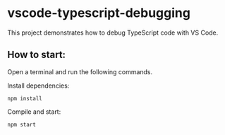 # vscode-typescript-debugging

This project demonstrates how to debug TypeScript code with VS Code.

## How to start:
Open a terminal and run the following commands.

Install dependencies:

```npm install```

Compile and start:

```npm start```